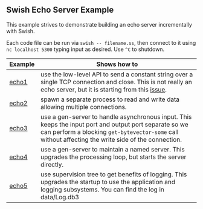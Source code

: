 ## Swish Echo Server Example

This example strives to demonstrate building an echo server incrementally with Swish.

Each code file can be run via `swish -- filename.ss`, then connect to
it using `nc localhost 5300` typing input as desired. Use `^C` to
shutdown.

| Example | Shows how to |
|---------|--------------|
|[echo1](echo1.ss)| use the low-level API to send a constant string over a single TCP connection and close. This is not really an echo server, but it is starting from this [issue](https://github.com/becls/swish/issues/118). |
|[echo2](echo2.ss)| spawn a separate process to read and write data allowing multiple connections. |
|[echo3](echo3.ss)| use a gen-server to handle asynchronous input. This keeps the input port and output port separate so we can perform a blocking `get-bytevector-some` call without affecting the write side of the connection. |
|[echo4](echo4.ss)| use a gen-server to maintain a named server. This upgrades the processing loop, but starts the server directly. |
|[echo5](echo5.ss)| use supervision tree to get benefits of logging. This upgrades the startup to use the application and logging subsystems. You can find the log in data/Log.db3 |
